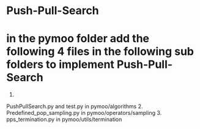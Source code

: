 # Push-Pull-Search
in the pymoo folder add the following 4 files in the following sub folders to implement Push-Pull-Search
=================================================================================================================
1.
PushPullSearch.py and test.py in pymoo/algorithms
2.
Predefined_pop_sampling.py in pymoo/operators/sampling
3.
pps_termination.py in pymoo/utils/termination
